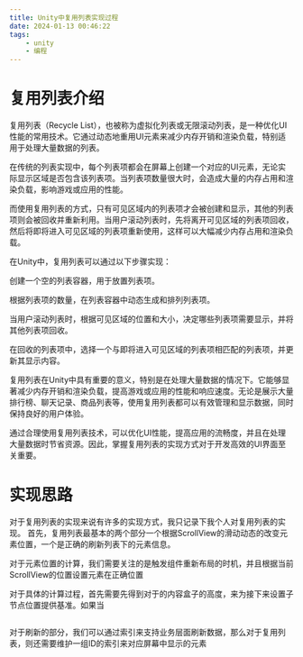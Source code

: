 ```yaml
---
title: Unity中复用列表实现过程
date: 2024-01-13 00:46:22
tags:
    - unity
    - 编程
---
```

# 复用列表介绍
复用列表（Recycle List），也被称为虚拟化列表或无限滚动列表，是一种优化UI性能的常用技术。它通过动态地重用UI元素来减少内存开销和渲染负载，特别适用于处理大量数据的列表。

在传统的列表实现中，每个列表项都会在屏幕上创建一个对应的UI元素，无论实际显示区域是否包含该列表项。当列表项数量很大时，会造成大量的内存占用和渲染负载，影响游戏或应用的性能。

而使用复用列表的方式，只有可见区域内的列表项才会被创建和显示，其他的列表项则会被回收并重新利用。当用户滚动列表时，先将离开可见区域的列表项回收，然后将即将进入可见区域的列表项重新使用，这样可以大幅减少内存占用和渲染负载。

在Unity中，复用列表可以通过以下步骤实现：

创建一个空的列表容器，用于放置列表项。

根据列表项的数量，在列表容器中动态生成和排列列表项。

当用户滚动列表时，根据可见区域的位置和大小，决定哪些列表项需要显示，并将其他列表项回收。

在回收的列表项中，选择一个与即将进入可见区域的列表项相匹配的列表项，并更新其显示内容。

复用列表在Unity中具有重要的意义，特别是在处理大量数据的情况下。它能够显著减少内存开销和渲染负载，提高游戏或应用的性能和响应速度。无论是展示大量排行榜、聊天记录、商品列表等，使用复用列表都可以有效管理和显示数据，同时保持良好的用户体验。

通过合理使用复用列表技术，可以优化UI性能，提高应用的流畅度，并且在处理大量数据时节省资源。因此，掌握复用列表的实现方式对于开发高效的UI界面至关重要。

# 实现思路
对于复用列表的实现来说有许多的实现方式，我只记录下我个人对复用列表的实现。
首先，复用列表最基本的两个部分一个根据ScrollView的滑动动态的改变元素位置，一个是正确的刷新列表下的元素信息。

对于元素位置的计算，我们需要关注的是触发组件重新布局的时机，并且根据当前ScrollView的位置设置元素在正确位置

对于具体的计算过程，首先需要先得到对于的内容盒子的高度，来为接下来设置子节点位置提供基准。如果当 

~~~
~~~

对于刷新的部分，我们可以通过索引来支持业务层面刷新数据，那么对于复用列表，则还需要维护一组ID的索引来对应屏幕中显示的元素
~~~
~~~